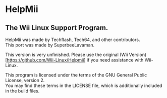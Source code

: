 # HelpMii
## The Wii Linux Support Program.
HelpMii was made by Techflash, Tech64, and other contributors.  
This port was made by SuperbeeLavaman.  

This version is very unfinished. Please use the original (Wii Version)[https://github.com/Wii-Linux/Helpmii] if you need assistance with Wii-Linux.  
  
This program is licensed under the terms of the GNU General Public License, version 2.  
You may find these terms in the LICENSE file, which is additionally included in the build files.
